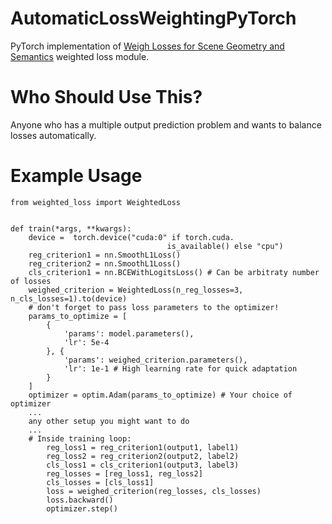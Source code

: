# AutomaticLossWeightingPyTorch
PyTorch implementation of
[Weigh Losses
for Scene Geometry and Semantics](https://arxiv.org/abs/1705.07115 "arXiv abstract link") weighted loss module.

# Who Should Use This?
Anyone who has a multiple output prediction problem and wants to balance losses automatically. 

# Example Usage

```
from weighted_loss import WeightedLoss


def train(*args, **kwargs):
    device =  torch.device("cuda:0" if torch.cuda.
                                   is_available() else "cpu")
    reg_criterion1 = nn.SmoothL1Loss()
    reg_criterion2 = nn.SmoothL1Loss()
    cls_criterion1 = nn.BCEWithLogitsLoss() # Can be arbitraty number of losses
    weighed_criterion = WeightedLoss(n_reg_losses=3, n_cls_losses=1).to(device)
    # don't forget to pass loss parameters to the optimizer!
    params_to_optimize = [
        {
            'params': model.parameters(),
            'lr': 5e-4
        }, {
            'params': weighed_criterion.parameters(),
            'lr': 1e-1 # High learning rate for quick adaptation
        }
    ]
    optimizer = optim.Adam(params_to_optimize) # Your choice of optimizer
    ...
    any other setup you might want to do
    ...
    # Inside training loop:
        reg_loss1 = reg_criterion1(output1, label1)
        reg_loss2 = reg_criterion2(output2, label2)
        cls_loss1 = cls_criterion1(output3, label3)
        reg_losses = [reg_loss1, reg_loss2]
        cls_losses = [cls_loss1]
        loss = weighed_criterion(reg_losses, cls_losses)
        loss.backward()
        optimizer.step()
```
